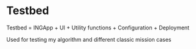 # Testbed

Testbed = INGApp + UI + Utility functions + Configuration + Deployment

Used for testing my algorithm and different classic mission cases

